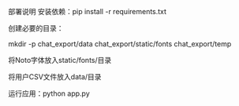 部署说明
安装依赖：pip install -r requirements.txt

创建必要的目录：

mkdir -p chat_export/data chat_export/static/fonts chat_export/temp

将Noto字体放入static/fonts/目录

将用户CSV文件放入data/目录

运行应用：python app.py
